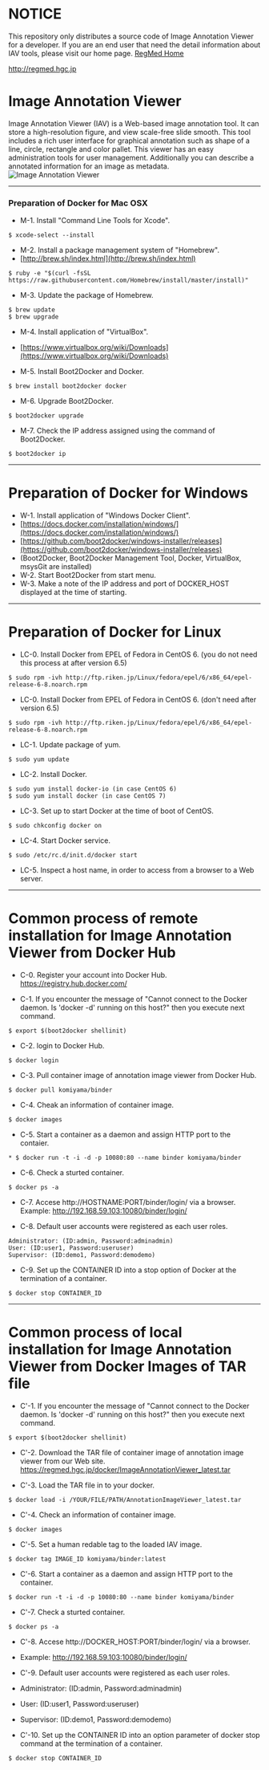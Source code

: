# NOTICE
This repository only distributes a source code of Image Annotation Viewer for a developer. If you are an end user that need the detail information about IAV tools, please visit our home page.
[RegMed Home](http://regmed.hgc.jp)

http://regmed.hgc.jp

# Image Annotation Viewer
Image Annotation Viewer (IAV) is a Web-based image annotation tool. It can store a high-resolution figure, and view scale-free slide smooth. This tool includes a rich user interface for graphical annotation such as shape of a line, circle, rectangle and color pallet. This viewer has an easy administration tools for user management. Additionally you can describe a annotated information for an image as metadata.
![Image Annotation Viewer](https://regmed.hgc.jp/figure/coverview1.png "Image Annotation Viewer")

---

### Preparation of Docker for Mac OSX 

* M-1. Install "Command Line Tools for Xcode".

```
$ xcode-select --install
```

* M-2. Install a package management system of "Homebrew".
 * [http://brew.sh/index.html](http://brew.sh/index.html)

```
$ ruby -e "$(curl -fsSL https://raw.githubusercontent.com/Homebrew/install/master/install)"
```

* M-3. Update the package of Homebrew. 

```
$ brew update
$ brew upgrade
```

* M-4. Install application of "VirtualBox".
 * [https://www.virtualbox.org/wiki/Downloads](https://www.virtualbox.org/wiki/Downloads)

* M-5. Install Boot2Docker and Docker.

```
$ brew install boot2docker docker
```

* M-6. Upgrade Boot2Docker.

```
$ boot2docker upgrade
```

* M-7. Check the IP address assigned using the command of Boot2Docker.

```
$ boot2docker ip
```

---

# Preparation of Docker for Windows
* W-1. Install application of "Windows Docker Client".
 * [https://docs.docker.com/installation/windows/](https://docs.docker.com/installation/windows/)
 * [https://github.com/boot2docker/windows-installer/releases](https://github.com/boot2docker/windows-installer/releases)
 * (Boot2Docker, Boot2Docker Management Tool, Docker, VirtualBox, msysGit are installed)
* W-2. Start Boot2Docker from start menu.
* W-3. Make a note of the IP address and port of DOCKER_HOST displayed at the time of starting. 

---

# Preparation of Docker for Linux
* LC-0. Install Docker from EPEL of Fedora in CentOS 6. (you do not need this process at after version 6.5) 

```
$ sudo rpm -ivh http://ftp.riken.jp/Linux/fedora/epel/6/x86_64/epel-release-6-8.noarch.rpm
```

* LC-0. Install Docker from EPEL of Fedora in CentOS 6. (don't need after version 6.5) 

```
$ sudo rpm -ivh http://ftp.riken.jp/Linux/fedora/epel/6/x86_64/epel-release-6-8.noarch.rpm
```

* LC-1. Update package of yum.

```
$ sudo yum update
```

* LC-2. Install Docker.

```
$ sudo yum install docker-io (in case CentOS 6)
$ sudo yum install docker (in case CentOS 7)
```

* LC-3. Set up to start Docker at the time of boot of CentOS. 

```
$ sudo chkconfig docker on
```

* LC-4. Start Docker service.

```
$ sudo /etc/rc.d/init.d/docker start
```

* LC-5. Inspect a host name, in order to access from a browser to a Web server.

---

# Common process of remote installation for Image Annotation Viewer from Docker Hub
* C-0. Register your account into Docker Hub.
https://registry.hub.docker.com/

* C-1. If you encounter the message of "Cannot connect to the Docker daemon. Is 'docker -d' running on this host?" then you execute next command.

```
$ export $(boot2docker shellinit)
```

* C-2. login to Docker Hub.

```
$ docker login
```

* C-3. Pull container image of annotation image viewer from Docker Hub.

```
$ docker pull komiyama/binder
```

* C-4. Cheak an information of container image.

```
$ docker images
```

* C-5. Start a container as a daemon and assign HTTP port to the contaier.

```
* $ docker run -t -i -d -p 10080:80 --name binder komiyama/binder
```

* C-6. Check a sturted container.

```
$ docker ps -a
```

* C-7. Accese http://HOSTNAME:PORT/binder/login/ via a browser.
Example: http://192.168.59.103:10080/binder/login/

* C-8. Default user accounts were registered as each user roles. 

```
Administrator: (ID:admin, Password:adminadmin)
User: (ID:user1, Password:useruser)
Supervisor: (ID:demo1, Password:demodemo)
```

* C-9. Set up the CONTAINER ID into a stop option of Docker at the termination of a container.

```
$ docker stop CONTAINER_ID
```

---

# Common process of local installation for Image Annotation Viewer from Docker Images of TAR file

* C'-1. If you encounter the message of "Cannot connect to the Docker daemon. Is 'docker -d' running on this host?" then you execute next command.

```
$ export $(boot2docker shellinit)
```

* C'-2. Download the TAR file of container image of annotation image viewer from our Web site.
https://regmed.hgc.jp/docker/ImageAnnotationViewer_latest.tar

* C'-3. Load the TAR file in to your docker.

```
$ docker load -i /YOUR/FILE/PATH/AnnotationImageViewer_latest.tar
```

* C'-4. Check an information of container image.

```
$ docker images
```

* C'-5. Set a human redable tag to the loaded IAV image.

```
$ docker tag IMAGE_ID komiyama/binder:latest
```

* C'-6. Start a container as a daemon and assign HTTP port to the container.

```
$ docker run -t -i -d -p 10080:80 --name binder komiyama/binder
```

* C'-7. Check a sturted container.

```
$ docker ps -a
```

* C'-8. Accese http://DOCKER_HOST:PORT/binder/login/ via a browser. 
 * Example: http://192.168.59.103:10080/binder/login/

* C'-9. Default user accounts were registered as each user roles. 
 * Administrator: (ID:admin, Password:adminadmin)
 * User: (ID:user1, Password:useruser)
 * Supervisor: (ID:demo1, Password:demodemo)

* C'-10. Set up the CONTAINER ID into an option parameter of docker stop command at the termination of a container.

```
$ docker stop CONTAINER_ID
```
